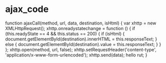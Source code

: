 # ajax_code

function ajaxCall(method, url, data, destination, isHtml) {
    var xhttp = new XMLHttpRequest();
    xhttp.onreadystatechange = function () {
        if (this.readyState == 4 && this.status == 200) {
            if (isHtml) {
                document.getElementById(destination).innerHTML = this.responseText;
                } else {
                document.getElementById(destination).value = this.responseText;
                }
        }
    };
    xhttp.open(method, url, false);
    xhttp.setRequestHeader('content-type', 'application/x-www-form-urlencoded');
    xhttp.send(data);
    hello rut;
}
